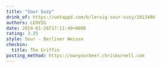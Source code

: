 ```yaml
---
title: "Sour Suzy"
drink_of: https://untappd.com/b/lervig-sour-suzy/1013486
authors: LERVIG
date: 2019-01-26T17:11:49+0000
rating: 3.25
style: Sour - Berliner Weisse
checkin:
  title: The Griffin
posting_method: https://ownyourbeer.chrisburnell.com
---
```

